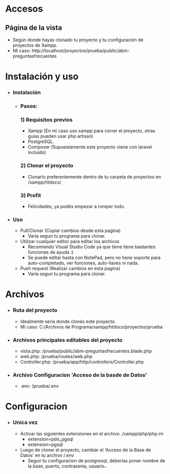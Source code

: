 # Accesos


## Página de la vista
* Según donde hayas clonado tu proyecto y tu configuración de proyectos de Xampp.
* Mi caso: http://localhost/proyectos/prueba/public/abm-preguntasfrecuentes


# Instalación y uso
* ### Instalación
    - ### Pasos:
      ### 1) Requisitos previos
        - Xampp (En mi caso uso xampp para correr el proyecto, otras guías pueden usar php artisan)
        - PostgreSQL.
        - Composer (Supuestamente este proyecto viene con laravel incluido)
      ### 2) Clonar el proyecto
        - Clonarlo preferentemente dentro de tu carpeta de proyectos en /xampp/htdocs/
      ### 3) Profit
        - Felicidades, ya podés empezar a romper todo.


* ### Uso
    - Pull/Clonar (Copiar cambios desde esta pagina)
        *  Varía segun tu programa para clonar.
    - Utilizar cualquier editor para editar los archivos
        *  Recomiendo Visual Studio Code ya que tiene tiene bastantes funciones de ayuda :)
        *  Se puede editar hasta con NotePad, pero no tiene soporte para auto-completado, ver funciones, auto-llaves ni nada.
    - Push request (Realizar cambios en esta pagina)
        *  Varía segun tu programa para clonar.


# Archivos
* ### Ruta del proyecto
  * Idealmente sería donde clonás este proyecto.
  * Mi caso: C:/Archivos de Programa/xampp/htdocs/proyectos/prueba
* ### Archivos principales editables del proyecto
  * vista.php: /prueba/public/abm-preguntasfrecuentes.blade.php
  * web.php: /prueba/routes/web.php
  * Controller.php: /prueba/app/http/controllers/Controller.php
* ### Archivo Configuracion 'Acceso de la basde de Datos'
  * .env: /prueba/.env

# Configuracion
* ### Unica vez
  * Activar las siguientes extensiones en el archivo ./xampp/php/php.ini
     * extension=pdo_pgsql
     * extension=pgsql
  * Luego de clonar el proyecto, cambiar el 'Acceso de la Base de Datos' en tu archivo /.env
    * Segun tu configuracion de postgresql, deberías poner nombre de la base, puerto, contrasenia, usuario..

